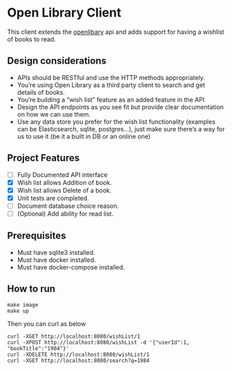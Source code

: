 # Open Library Client
This client extends the [openlibary](https://openlibrary.org/dev/docs/api/search) api 
and adds support for having a wishlist of books to read.

## Design considerations
 - APIs should be RESTful and use the HTTP methods appropriately.
 - You’re using Open Library as a third party client to search and get details of books.
 - You’re building a “wish list” feature as an added feature in the API
 - Design the API endpoints as you see fit but provide clear documentation on how we can
use them.
 - Use any data store you prefer for the wish list functionality (examples can be
Elasticsearch, sqlite, postgres...), just make sure there’s a way for us to use it (be it a
built in DB or an online one)

## Project Features
 - [ ] Fully Documented API interface
 - [X] Wish list allows Addition of book.
 - [X] Wish list allows Delete of a book.
 - [X] Unit tests are completed.
 - [ ] Document database choice reason.
 - [ ] (Optional) Add ability for read list.
 
## Prerequisites
 - Must have sqlite3 installed.
 - Must have docker installed.
 - Must have docker-compose installed.
 
## How to run
```$xslt
make image
make up
```
Then you can curl as below
```$xslt
curl -XGET http://localhost:8080/wishList/1
curl -XPOST http://localhost:8080/wishList -d '{"userId":1, "bookTitle":"1984"}'
curl -XDELETE http://localhost:8080/wishList/1
curl -XGET http://localhost:8080/search?q=1984
```